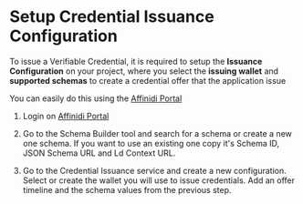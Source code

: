 # Setup Credential Issuance Configuration

To issue a Verifiable Credential, it is required to setup the **Issuance Configuration** on your project, where you select the **issuing wallet** and **supported schemas** to create a credential offer that the application issue

You can easily do this using the [Affinidi Portal](https://portal.affinidi.com)

1. Login on [Affinidi Portal](https://portal.affinidi.com)

2. Go to the Schema Builder tool and search for a schema or create a new one schema. If you want to use an existing one copy it's Schema ID, JSON Schema URL and Ld Context URL.

3. Go to the Credential Issuance service and create a new configuration. Select or create the wallet you will use to issue credentials. Add an offer timeline and the schema values from the previous step.
